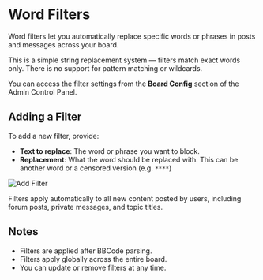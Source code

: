 # Word Filters

Word filters let you automatically replace specific words or phrases in posts and messages across your board.

This is a simple string replacement system — filters match exact words only. There is no support for pattern matching or wildcards.

You can access the filter settings from the **Board Config** section of the Admin Control Panel.

## Adding a Filter

To add a new filter, provide:

- **Text to replace**: The word or phrase you want to block.
- **Replacement**: What the word should be replaced with. This can be another word or a censored version (e.g. `****`)

![Add Filter](/screenshots/admin/word-filters.png)

Filters apply automatically to all new content posted by users, including forum posts, private messages, and topic titles.

## Notes

- Filters are applied after BBCode parsing.
- Filters apply globally across the entire board.
- You can update or remove filters at any time.

